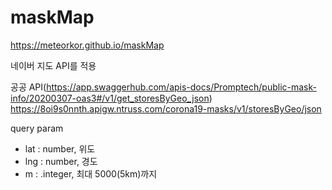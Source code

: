 # maskMap



https://meteorkor.github.io/maskMap


네이버 지도 API를 적용

공공 API(https://app.swaggerhub.com/apis-docs/Promptech/public-mask-info/20200307-oas3#/v1/get_storesByGeo_json)
https://8oi9s0nnth.apigw.ntruss.com/corona19-masks/v1/storesByGeo/json

query param
- lat : number, 위도
- lng : number, 경도
- m : .integer, 최대 5000(5km)까지

